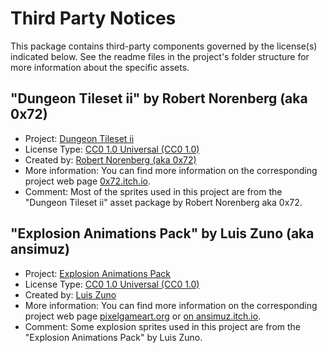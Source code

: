 # Third Party Notices

This package contains third-party components governed by the license(s) indicated below. See the readme files in the project's folder structure for more information about the specific assets.

## "Dungeon Tileset ii" by Robert Norenberg (aka 0x72)

- Project: [Dungeon Tileset ii](https://0x72.itch.io/dungeontileset-ii)
- License Type: [CC0 1.0 Universal (CC0 1.0)](https://creativecommons.org/publicdomain/zero/1.0/)
- Created by: [Robert Norenberg (aka 0x72)](http://0x72.pl/)
- More information: You can find more information on the corresponding project web page [0x72.itch.io](https://0x72.itch.io/dungeontileset-ii).
- Comment: Most of the sprites used in this project are from the "Dungeon Tileset ii" asset package by Robert Norenberg aka 0x72.

## "Explosion Animations Pack" by Luis Zuno (aka ansimuz)

- Project: [Explosion Animations Pack](http://pixelgameart.org/web/portfolio/explosion-animations-pack/)
- License Type: [CC0 1.0 Universal (CC0 1.0)](https://creativecommons.org/publicdomain/zero/1.0/)
- Created by: [Luis Zuno](http://pixelgameart.org)
- More information: You can find more information on the corresponding project web page [pixelgameart.org](http://pixelgameart.org/web/portfolio/explosion-animations-pack/) or [on ansimuz.itch.io](https://ansimuz.itch.io/explosion-animations-pack).
- Comment: Some explosion sprites used in this project are from the "Explosion Animations Pack" by Luis Zuno.
